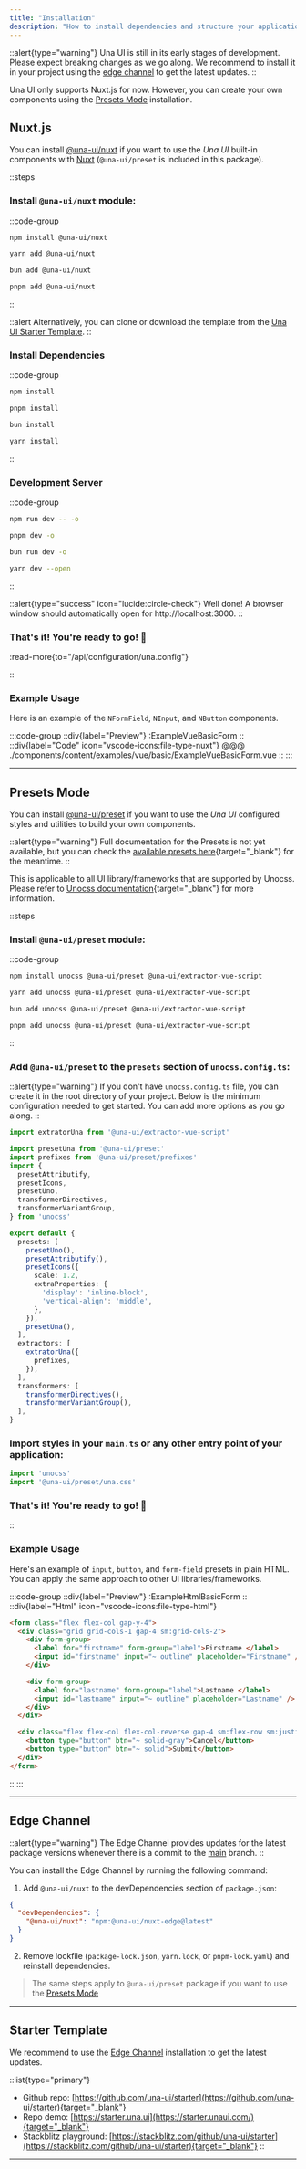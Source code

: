 ```yaml
---
title: "Installation"
description: "How to install dependencies and structure your application with Una UI."
---
```


::alert{type="warning"}
Una UI is still in its early stages of development. Please expect breaking changes as we go along. We recommend to install it in your project using the [edge channel](#edge-channel) to get the latest updates.
::

Una UI only supports Nuxt.js for now. However, you can create your own components using the [Presets Mode](#presets-mode) installation.

## Nuxt.js

You can install [@una-ui/nuxt](#nuxtjs) if you want to use the _Una UI_ built-in components with [Nuxt](https://nuxt.com/) (`@una-ui/preset` is included in this package).

::steps

### Install `@una-ui/nuxt` module:

::code-group

```bash [npm]
npm install @una-ui/nuxt
```

```bash [yarn]
yarn add @una-ui/nuxt
```

```bash [bun]
bun add @una-ui/nuxt
```

```bash [pnpm]
pnpm add @una-ui/nuxt
```

::

::alert
Alternatively, you can clone or download the template from the [Una UI Starter Template](#starter-template).
::

### Install Dependencies

::code-group

```bash [npm]
npm install
```

```bash [pnpm]
pnpm install
```

```bash [bun]
bun install
```

```bash [yarn]
yarn install
```

::

### Development Server

::code-group

```bash [npm]
npm run dev -- -o
```

```bash [pnpm]
pnpm dev -o
```

```bash [bun]
bun run dev -o
```

```bash [yarn]
yarn dev --open
```

::

::alert{type="success" icon="lucide:circle-check"}
Well done! A browser window should automatically open for http://localhost:3000.
::

### That's it! You're ready to go! 🚀

:read-more{to="/api/configuration/una.config"}

::

### Example Usage

Here is an example of the `NFormField`, `NInput`, and `NButton` components.

:::code-group
::div{label="Preview"}
:ExampleVueBasicForm
::
::div{label="Code" icon="vscode-icons:file-type-nuxt"}
@@@ ./components/content/examples/vue/basic/ExampleVueBasicForm.vue
::
:::

---

## Presets Mode

You can install [@una-ui/preset](#presets-mode) if you want to use the _Una UI_ configured styles and utilities to build your own components.

::alert{type="warning"}
Full documentation for the Presets is not yet available, but you can check the [available presets here](https://github.com/una-ui/una-ui/tree/main/packages/preset/src/_shortcuts){target="_blank"} for the meantime.
::

This is applicable to all UI library/frameworks that are supported by Unocss. Please refer to [Unocss documentation](https://unocss.dev/integrations/){target="_blank"} for more information.

::steps

### Install `@una-ui/preset` module:

::code-group

```bash [npm]
npm install unocss @una-ui/preset @una-ui/extractor-vue-script
```

```bash [yarn]
yarn add unocss @una-ui/preset @una-ui/extractor-vue-script
```

```bash [bun]
bun add unocss @una-ui/preset @una-ui/extractor-vue-script
```

```bash [pnpm]
pnpm add unocss @una-ui/preset @una-ui/extractor-vue-script
```

::

### Add `@una-ui/preset` to the `presets` section of `unocss.config.ts`:

::alert{type="warning"}
If you don't have `unocss.config.ts` file, you can create it in the root directory of your project. Below is the minimum configuration needed to get started. You can add more options as you go along.
::

```ts title="unocss.config.ts"
import extratorUna from '@una-ui/extractor-vue-script'

import presetUna from '@una-ui/preset'
import prefixes from '@una-ui/preset/prefixes'
import {
  presetAttributify,
  presetIcons,
  presetUno,
  transformerDirectives,
  transformerVariantGroup,
} from 'unocss'

export default {
  presets: [
    presetUno(),
    presetAttributify(),
    presetIcons({
      scale: 1.2,
      extraProperties: {
        'display': 'inline-block',
        'vertical-align': 'middle',
      },
    }),
    presetUna(),
  ],
  extractors: [
    extratorUna({
      prefixes,
    }),
  ],
  transformers: [
    transformerDirectives(),
    transformerVariantGroup(),
  ],
}
```

### Import styles in your `main.ts` or any other entry point of your application:

```ts
import 'unocss'
import '@una-ui/preset/una.css'
```

### That's it! You're ready to go! 🚀

::

### Example Usage

Here's an example of `input`, `button`, and `form-field` presets in plain HTML. You can apply the same approach to other UI libraries/frameworks.

:::code-group
::div{label="Preview"}
:ExampleHtmlBasicForm
::
::div{label="Html" icon="vscode-icons:file-type-html"}

```html
<form class="flex flex-col gap-y-4">
  <div class="grid grid-cols-1 gap-4 sm:grid-cols-2">
    <div form-group>
      <label for="firstname" form-group="label">Firstname </label>
      <input id="firstname" input="~ outline" placeholder="Firstname" />
    </div>

    <div form-group>
      <label for="lastname" form-group="label">Lastname </label>
      <input id="lastname" input="~ outline" placeholder="Lastname" />
    </div>
  </div>

  <div class="flex flex-col flex-col-reverse gap-4 sm:flex-row sm:justify-end">
    <button type="button" btn="~ solid-gray">Cancel</button>
    <button type="button" btn="~ solid">Submit</button>
  </div>
</form>
```

::
:::

---

## Edge Channel

::alert{type="warning"}
The Edge Channel provides updates for the latest package versions whenever there is a commit to the [main](https://github.com/una-ui/una-ui/tree/main) branch.
::

You can install the Edge Channel by running the following command:

1. Add `@una-ui/nuxt` to the devDependencies section of `package.json`:

```json
{
  "devDependencies": {
    "@una-ui/nuxt": "npm:@una-ui/nuxt-edge@latest"
  }
}
```

2. Remove lockfile (`package-lock.json`, `yarn.lock`, or `pnpm-lock.yaml`) and reinstall dependencies.

> The same steps apply to `@una-ui/preset` package if you want to use the [Presets Mode](#presets-mode)

---

## Starter Template

We recommend to use the [Edge Channel](#edge-channel) installation to get the latest updates.

::list{type="primary"}

- Github repo: [https://github.com/una-ui/starter](https://github.com/una-ui/starter){target="_blank"}
- Repo demo: [https://starter.una.ui](https://starter.unaui.com/){target="_blank"}
- Stackblitz playground: [https://stackblitz.com/github/una-ui/starter](https://stackblitz.com/github/una-ui/starter){target="_blank"}
  ::

---
